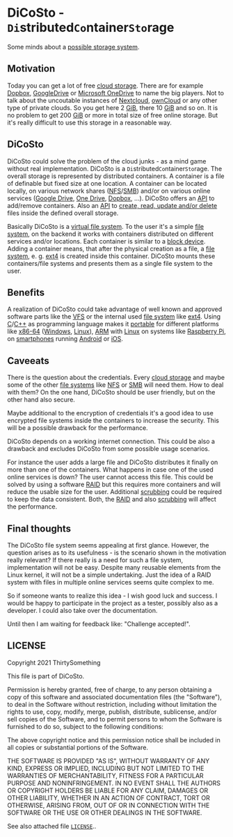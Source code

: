 # DiCoSto - `Di`stributed`Co`ntainer`Sto`rage

Some minds about a [possible storage system][storage].

## Motivation

Today you can get a lot of free [cloud storage][cloud storage]. There are for example [Dopbox][Dopbox], [GoogleDrive][GoogleDrive] or [Microsoft OneDrive][OneDrive] to name the big players. Not to talk about the uncoutable instances of [Nextcloud][Nextcloud], [ownCloud][ownCloud] or any other type of private clouds. So you get here 2 [GiB][MiB], there 10 [GiB][MiB] and so on. It is no problem to get 200 [GiB][MiB] or more in total size of free online storage. But it's really difficult to use this storage in a reasonable way.

## DiCoSto

DiCoSto could solve the problem of the cloud junks - as a mind game without real implementation. DiCoSto is a `Di`stributed`Co`ntainer`Sto`rage. The overall storage is represented by distributed containers. A container is a file of definable but fixed size at one location. A container can be located locally, on various network shares ([NFS][NFS]/[SMB][SMB]) and/or on various online services ([Google Drive][GoogleDrive], [One Drive][OneDrive], [Dopbox][Dopbox], ...). DiCoSto offers an [API][API] to add/remove containers. Also an [API][API] to [create, read, update and/or delete][CRUD] files inside the defined overall storage.

Basically DiCoSto is a [virtual file system][VFS]. To the user it's a simple [file system][file system], on the backend it works with containers distributed on different services and/or locations. Each container is similar to a [block device][block device]. Adding a container means, that after the physical creation as a file, a [file system][file system], e. g. [ext4][ext4] is created inside this container. DiCoSto mounts these containers/file systems and presents them as a single file system to the user.

## Benefits

A realization of DiCoSto could take advantage of well known and approved software parts like the [VFS][VFS] or the internal used [file system][file system] like [ext4][ext4]. Using [C][C]/[C++][Cpp] as programming language makes it [portable][portability] for different platforms like [x86-64][x86-64] ([Windows][Windows], [Linux][Linux]), [ARM][ARM] with [Linux][Linux] on systems like [Raspberry Pi][Raspberry Pi], on [smartphones][smartphone] running [Android][Android] or [iOS][iOS].

## Caveeats

There is the question about the credentials. Every [cloud storage][cloud storage] and maybe some of the other [file systems][file system] like [NFS][NFS] or [SMB][SMB] will need them. How to deal with them? On the one hand, DiCoSto should be user friendly, but on the other hand also secure.

Maybe additional to the encryption of credentials it's a good idea to use encrypted file systems inside the containers to increase the security. This will be a possible drawback for the performance.

DiCoSto depends on a working internet connection. This could be also a drawback and excludes DiCoSto from some possible usage scenarios.

For instance the user adds a large file and DiCoSto distributes it finally on more than one of the containers. What happens in case one of the used online services is down? The user cannot access this file. This could be solved by using a software [RAID][RAID] but this requires more containers and will reduce the usable size for the user. Additional [scrubbing][scrubbing] could be required to keep the data consistent. Both, the [RAID][RAID] and also [scrubbing][scrubbing] will affect the performance.

## Final thoughts

The DiCoSto file system seems appealing at first glance. However, the question arises as to its usefulness - is the scenario shown in the motivation really relevant? If there really is a need for such a file system, implementation will not be easy. Despite many reusable elements from the Linux kernel, it will not be a simple undertaking. Just the idea of a RAID system with files in multiple online services seems quite complex to me.

So if someone wants to realize this idea - I wish good luck and success. I would be happy to participate in the project as a tester, possibly also as a developer. I could also take over the documentation.

Until then I am waiting for feedback like: "Challenge accepted!".

## LICENSE

Copyright 2021 ThirtySomething

This file is part of DiCoSto.

Permission is hereby granted, free of charge, to any person obtaining a copy of this software and associated documentation files (the "Software"), to deal in the Software without restriction, including without limitation the rights to use, copy, modify, merge, publish, distribute, sublicense, and/or sell copies of the Software, and to permit persons to whom the Software is furnished to do so, subject to the following conditions:

The above copyright notice and this permission notice shall be included in all copies or substantial portions of the Software.

THE SOFTWARE IS PROVIDED "AS IS", WITHOUT WARRANTY OF ANY KIND, EXPRESS OR IMPLIED, INCLUDING BUT NOT LIMITED TO THE WARRANTIES OF MERCHANTABILITY, FITNESS FOR A PARTICULAR PURPOSE AND NONINFRINGEMENT. IN NO EVENT SHALL THE AUTHORS OR COPYRIGHT HOLDERS BE LIABLE FOR ANY CLAIM, DAMAGES OR OTHER LIABILITY, WHETHER IN AN ACTION OF CONTRACT, TORT OR OTHERWISE, ARISING FROM, OUT OF OR IN CONNECTION WITH THE SOFTWARE OR THE USE OR OTHER DEALINGS IN THE SOFTWARE.

See also attached file [`LICENSE`](./LICENSE "MIT License")..

[API]: https://en.wikipedia.org/wiki/API
[ARM]: https://en.wikipedia.org/wiki/ARM_architecture
[Android]: https://en.wikipedia.org/wiki/Android_(operating_system)
[CRUD]: https://en.wikipedia.org/wiki/Create,_read,_update_and_delete
[C]: https://en.wikipedia.org/wiki/C_(programming_language)
[Cpp]: https://en.wikipedia.org/wiki/C%2B%2B
[DiCoStoSample]: ./diagrams/DiCoSto/DiCoSto.svg "DiCoSto example"
[Dopbox]: https://www.dropbox.com/
[GoogleDrive]: https://www.google.com/drive/
[Linux]: https://en.wikipedia.org/wiki/Linux
[MiB]: https://en.wikipedia.org/wiki/Byte
[NFS]: https://en.wikipedia.org/wiki/Network_File_System
[Nextcloud]: https://nextcloud.com/
[OneDrive]: https://www.microsoft.com/de-de/microsoft-365/onedrive/online-cloud-storage
[RAID]: https://en.wikipedia.org/wiki/RAID
[Raspberry Pi]: https://en.wikipedia.org/wiki/Raspberry_Pi
[SMB]: https://en.wikipedia.org/wiki/Server_Message_Block
[SQLite]: https://www.sqlite.org/
[VFS]: https://en.wikipedia.org/wiki/Virtual_file_system
[Windows]: https://www.microsoft.com/de-de/windows/
[block device]: https://en.wikipedia.org/wiki/Device_file#BLOCKDEV
[cloud storage]: https://en.wikipedia.org/wiki/Cloud_storage
[ext4]: https://en.wikipedia.org/wiki/Ext4
[file system]: https://en.wikipedia.org/wiki/File_system
[iOS]: https://en.wikipedia.org/wiki/IOS
[ownCloud]: https://owncloud.com/
[portability]: https://en.wikipedia.org/wiki/Software_portability
[smartphone]: https://en.wikipedia.org/wiki/Smartphone
[storage]: https://en.wikipedia.org/wiki/Computer_data_storage
[x86-64]: https://en.wikipedia.org/wiki/X86-64
[scrubbing]: https://en.wikipedia.org/wiki/Data_scrubbing

